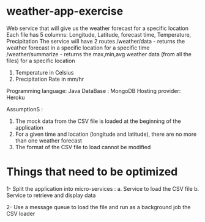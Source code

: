 # weather-app-exercise

Web service that will give us the weather forecast for a
specific location
Each file has 5 columns:
Longitude, Latitude, forecast time, Temperature, Precipitation
The service will have 2 routes
/weather/data - returns the weather forecast in a specific location for a specific time
/weather/summarize - returns the max,min,avg weather data (from all the files) for a specific location
1. Temperature in Celsius
2. Precipitation Rate in mm/hr


  Programming language: Java
  DataBase : MongoDB
  Hosting provider: Heroku


AssumptionS : 
1. The mock data from the CSV file is loaded at the beginning of the application
2. For a given time and location (longitude and latitude), there are no more than one weather forecast 
3. The format of the CSV file to load cannot be modified



# Things that need to be optimized
1- Split the application into micro-services : 
  a. Service to load the CSV file
  b. Service to retrieve and display data 
  
2- Use a message queue to load the file and run as a background job the CSV loader


